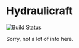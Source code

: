 Hydraulicraft
=============

[![Build Status](http://vps.k-4u.nl:8090/buildStatus/icon?job=Hydraulicraft)](http://vps.k-4u.nl:8090/job/Hydraulicraft/)

Sorry, not a lot of info here.
